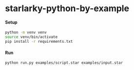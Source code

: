 # starlarky-python-by-example

#### Setup
```bash
python -m venv venv
source venv/bin/activate
pip install -r requirements.txt
```

#### Run
```bash
python run.py examples/script.star examples/input.star 
```

